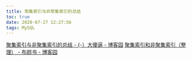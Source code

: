 ```yaml
---
title: 聚集索引与非聚集索引的总结
toc: true
date: 2020-07-27 12:27:56
tags: MySQL
---
```

[聚集索引与非聚集索引的总结 - {-）大傻逼 - 博客园](https://www.cnblogs.com/s-b-b/p/8334593.html)
[聚集索引和非聚集索引（整理） - 布颜书 - 博客园](https://www.cnblogs.com/aspnethot/articles/1504082.html)